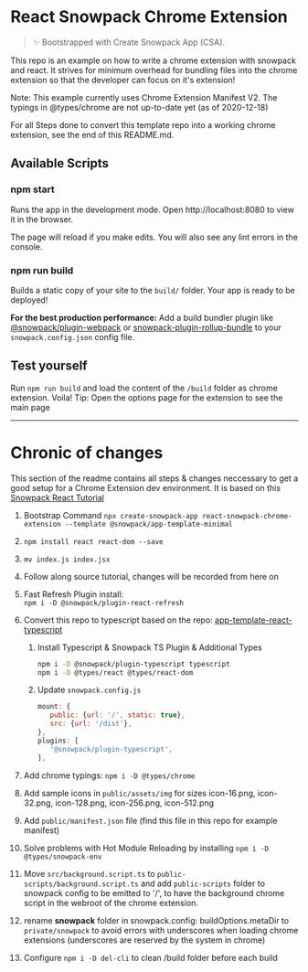 # React Snowpack Chrome Extension

> ✨ Bootstrapped with Create Snowpack App (CSA).

This repo is an example on how to write a chrome extension with snowpack and react.
It strives for minimum overhead for bundling files into the chrome extension
so that the developer can focus on it's extension!

Note: This example currently uses Chrome Extension Manifest V2.
The typings in @types/chrome are not up-to-date yet (as of 2020-12-18)

For all Steps done to convert this template repo into a working chrome extension,
see the end of this README.md.

## Available Scripts

### npm start

Runs the app in the development mode.
Open http://localhost:8080 to view it in the browser.

The page will reload if you make edits.
You will also see any lint errors in the console.

### npm run build

Builds a static copy of your site to the `build/` folder.
Your app is ready to be deployed!

**For the best production performance:** Add a build bundler plugin like [@snowpack/plugin-webpack](https://github.com/snowpackjs/snowpack/tree/main/plugins/plugin-webpack) or [snowpack-plugin-rollup-bundle](https://github.com/ParamagicDev/snowpack-plugin-rollup-bundle) to your `snowpack.config.json` config file.

## Test yourself

Run `npm run build` and load the content of the `/build` folder as chrome extension.
Voila!
Tip: Open the options page for the extension to see the main page

---

# Chronic of changes

This section of the readme contains all steps & changes neccessary
to get a good setup for a Chrome Extension dev environment.
It is based on this [Snowpack React Tutorial](https://www.snowpack.dev/tutorials/react)

1. Bootstrap Command
   `npx create-snowpack-app react-snowpack-chrome-extension --template @snowpack/app-template-minimal`
2. `npm install react react-dom --save`
3. `mv index.js index.jsx`
4. Follow along source tutorial, changes will be recorded from here on
5. Fast Refresh Plugin install:  
   `npm i -D @snowpack/plugin-react-refresh`
6. Convert this repo to typescript based on the repo:
   [app-template-react-typescript](https://github.com/snowpackjs/snowpack/tree/main/create-snowpack-app/app-template-react-typescript)

   1. Install Typescript & Snowpack TS Plugin & Additional Types
      ```sh
      npm i -D @snowpack/plugin-typescript typescript
      npm i -D @types/react @types/react-dom
      ```
   2. Update `snowpack.config.js`
      ```js
      mount: {
         public: {url: '/', static: true},
         src: {url: '/dist'},
      },
      plugins: [
         '@snowpack/plugin-typescript',
      ],
      ```

7. Add chrome typings: `npm i -D @types/chrome `
8. Add sample icons in `public/assets/img` for sizes
   icon-16.png, icon-32.png, icon-128.png, icon-256.png, icon-512.png
9. Add `public/manifest.json` file (find this file in this repo for example manifest)
10. Solve problems with Hot Module Reloading by installing `npm i -D @types/snowpack-env`
11. Move `src/background.script.ts` to `public-scripts/background.script.ts` and add `public-scripts`
    folder to snowpack config to be emitted to '/', to have the background chrome script in the webroot
    of the chrome extension.
12. rename **snowpack** folder in snowpack.config: buildOptions.metaDir to `private/snowpack`
    to avoid errors with underscores when loading chrome extensions
    (underscores are reserved by the system in chrome)
13. Configure `npm i -D del-cli` to clean /build folder before each build
